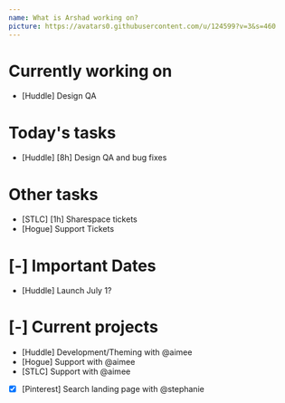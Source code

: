 ```yaml
---
name: What is Arshad working on?
picture: https://avatars0.githubusercontent.com/u/124599?v=3&s=460
---
```


# Currently working on

* [Huddle] Design QA

# Today's tasks

* [Huddle] [8h] Design QA and bug fixes

# Other tasks

* [STLC] [1h] Sharespace tickets
* [Hogue] Support Tickets

# [-] Important Dates

* [Huddle] Launch July 1?

# [-] Current projects

* [Huddle] Development/Theming with @aimee
* [Hogue] Support with @aimee
* [STLC] Support with @aimee
* [x] [Pinterest] Search landing page with @stephanie
